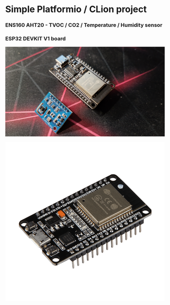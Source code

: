 <h1>Simple Platformio / CLion project</h1>
<h3>ENS160 AHT20 - TVOC / CO2 / Temperature / Humidity sensor</h3>
<h3>ESP32 DEVKIT V1 board</h3>

![1!](https://github.com/RomanKryvolapov/ENS160_AHT20_ESP32/blob/master/Sensor.jpg "1")

![2!](https://github.com/RomanKryvolapov/ENS160_AHT20_ESP32/blob/master/ESP32.png "2")

